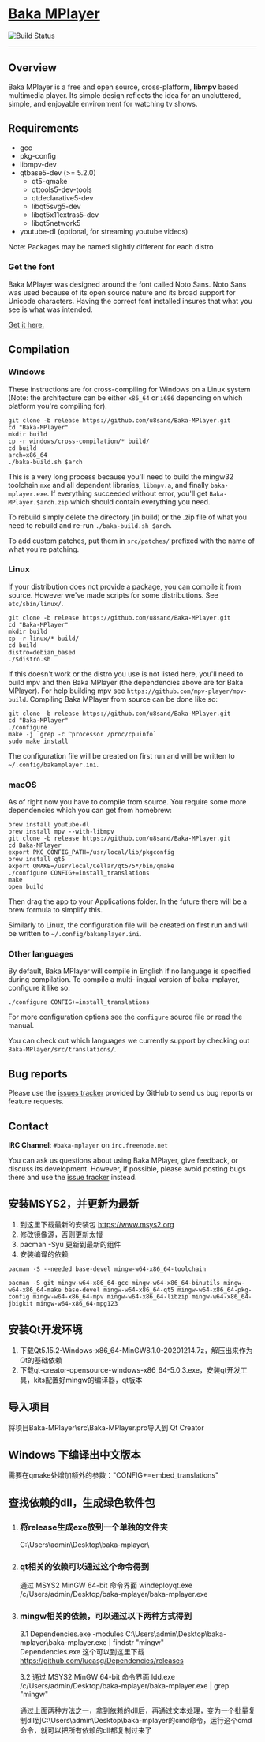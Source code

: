 # [Baka MPlayer](http://bakamplayer.u8sand.net)

[![Build Status](https://travis-ci.org/u8sand/Baka-MPlayer.svg?branch=master)](https://travis-ci.org/u8sand/Baka-MPlayer)

--------------


## Overview

Baka MPlayer is a free and open source, cross-platform, **libmpv** based multimedia player.
Its simple design reflects the idea for an uncluttered, simple, and enjoyable environment for watching tv shows.


## Requirements

* gcc
* pkg-config
* libmpv-dev
* qtbase5-dev (>= 5.2.0)
  * qt5-qmake
  * qttools5-dev-tools
  * qtdeclarative5-dev
  * libqt5svg5-dev
  * libqt5x11extras5-dev
  * libqt5network5
* youtube-dl (optional, for streaming youtube videos)

Note: Packages may be named slightly different for each distro

### Get the font

Baka MPlayer was designed around the font called Noto Sans. Noto Sans was used because of its open source nature and its broad support for Unicode characters. Having the correct font installed insures that what you see is what was intended.

[Get it here.](https://www.google.com/get/noto/#sans-lgc)


## Compilation

### Windows

These instructions are for cross-compiling for Windows on a Linux system (Note: the architecture can be either `x86_64` or `i686` depending on which platform you're compiling for).
```
git clone -b release https://github.com/u8sand/Baka-MPlayer.git
cd "Baka-MPlayer"
mkdir build
cp -r windows/cross-compilation/* build/
cd build
arch=x86_64
./baka-build.sh $arch
```
This is a very long process because you'll need to build the mingw32 toolchain `mxe` and all dependent libraries, `libmpv.a`, and finally `baka-mplayer.exe`. If everything succeeded without error, you'll get `Baka-MPlayer.$arch.zip` which should contain everything you need.

To rebuild simply delete the directory (in build) or the .zip file of what you need to rebuild and re-run `./baka-build.sh $arch`.

To add custom patches, put them in `src/patches/` prefixed with the name of what you're patching.

### Linux

If your distribution does not provide a package, you can compile it from source.
However we've made scripts for some distributions. See `etc/sbin/linux/`.
```
git clone -b release https://github.com/u8sand/Baka-MPlayer.git
cd "Baka-MPlayer"
mkdir build
cp -r linux/* build/
cd build
distro=debian_based
./$distro.sh
```
If this doesn't work or the distro you use is not listed here, you'll need to build mpv and then Baka MPlayer (the dependencies above are for Baka MPlayer). For help building mpv see `https://github.com/mpv-player/mpv-build`. Compiling Baka MPlayer from source can be done like so:
```
git clone -b release https://github.com/u8sand/Baka-MPlayer.git
cd "Baka-MPlayer"
./configure
make -j `grep -c ^processor /proc/cpuinfo`
sudo make install
```
The configuration file will be created on first run and will be written to `~/.config/bakamplayer.ini`.

### macOS

As of right now you have to compile from source.
You require some more dependencies which you can get from homebrew:
```
brew install youtube-dl
brew install mpv --with-libmpv
git clone -b release https://github.com/u8sand/Baka-MPlayer.git
cd Baka-MPlayer
export PKG_CONFIG_PATH=/usr/local/lib/pkgconfig
brew install qt5
export QMAKE=/usr/local/Cellar/qt5/5*/bin/qmake
./configure CONFIG+=install_translations
make
open build
```
Then drag the app to your Applications folder.
In the future there will be a brew formula to simplify this.

Similarly to Linux, the configuration file will be created on first run and will be written to `~/.config/bakamplayer.ini`.

### Other languages

By default, Baka MPlayer will compile in English if no language is specified during compilation. To compile a multi-lingual version of baka-mplayer, configure it like so:

    ./configure CONFIG+=install_translations

For more configuration options see the `configure` source file or read the manual.

You can check out which languages we currently support by checking out `Baka-MPlayer/src/translations/`.


## Bug reports

Please use the [issues tracker](https://github.com/u8sand/Baka-MPlayer/issues) provided by GitHub to send us bug reports or feature requests.


## Contact

**IRC Channel**: `#baka-mplayer` on `irc.freenode.net`

You can ask us questions about using Baka MPlayer, give feedback, or discuss its development.
However, if possible, please avoid posting bugs there and use the [issue tracker](https://github.com/u8sand/Baka-MPlayer/issues) instead.

## 安装MSYS2，并更新为最新
1. 到这里下载最新的安装包 https://www.msys2.org
2. 修改镜像源，否则更新太慢
3. pacman -Syu 更新到最新的组件 
4. 安装编译的依赖
```
pacman -S --needed base-devel mingw-w64-x86_64-toolchain

pacman -S git mingw-w64-x86_64-gcc mingw-w64-x86_64-binutils mingw-w64-x86_64-make base-devel mingw-w64-x86_64-qt5 mingw-w64-x86_64-pkg-config mingw-w64-x86_64-mpv mingw-w64-x86_64-libzip mingw-w64-x86_64-jbigkit mingw-w64-x86_64-mpg123
```

## 安装Qt开发环境
1. 下载Qt5.15.2-Windows-x86_64-MinGW8.1.0-20201214.7z，解压出来作为Qt的基础依赖
2. 下载qt-creator-opensource-windows-x86_64-5.0.3.exe，安装qt开发工具，kits配置好mingw的编译器，qt版本

## 导入项目
将项目Baka-MPlayer\src\Baka-MPlayer.pro导入到 Qt Creator

## Windows 下编译出中文版本
需要在qmake处增加额外的参数："CONFIG+=embed_translations"

## 查找依赖的dll，生成绿色软件包
1. ### 将release生成exe放到一个单独的文件夹 
	C:\Users\admin\Desktop\baka-mplayer\

2. ### qt相关的依赖可以通过这个命令得到
	通过 MSYS2 MinGW 64-bit 命令界面  windeployqt.exe /c/Users/admin/Desktop/baka-mplayer/baka-mplayer.exe

3. ### mingw相关的依赖，可以通过以下两种方式得到
	3.1 Dependencies.exe  -modules C:\Users\admin\Desktop\baka-mplayer\baka-mplayer.exe | findstr "mingw"  
	Dependencies.exe 这个可以到这里下载 https://github.com/lucasg/Dependencies/releases

	3.2 通过 MSYS2 MinGW 64-bit 命令界面  ldd.exe /c/Users/admin/Desktop/baka-mplayer/baka-mplayer.exe | grep "mingw"
	
	通过上面两种方法之一，拿到依赖的dll后，再通过文本处理，变为一个批量复制dll到C:\Users\admin\Desktop\baka-mplayer的cmd命令，运行这个cmd命令，就可以把所有依赖的dll都复制过来了

